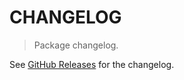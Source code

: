 # CHANGELOG

> Package changelog.

See [GitHub Releases](https://github.com/stdlib-js/math-iter-special-log1p/releases) for the changelog.
